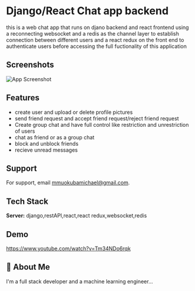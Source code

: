 
# Django/React Chat app backend

this is a web chat app that runs on djano backend and react frontend using a reconnecting websocket and a redis as the channel layer to establish connection between different users and a react redux on the front end to authenticate users before accessing the full fuctionality of this application


## Screenshots

![App Screenshot](https://res.cloudinary.com/dswnncpmh/image/upload/v1686390283/chatappp/Movies_TV_10_06_2023_10_43_40_pqxy3k.png)


## Features

- create user and upload or delete profile pictures
- send friend request and accept friend request/reject friend request
- Create group chat and have full control like restriction and unrestriction of users
- chat as friend or as a group chat
- block and unblock friends
- recieve unread messages


## Support

For support, email mmuokubamichael@gmail.com.


## Tech Stack



**Server:** django,restAPI,react,react redux,websocket,redis


## Demo

https://www.youtube.com/watch?v=Tm34NDo6rqk



## 🚀 About Me
I'm a full stack developer and a machine learning engineer...

